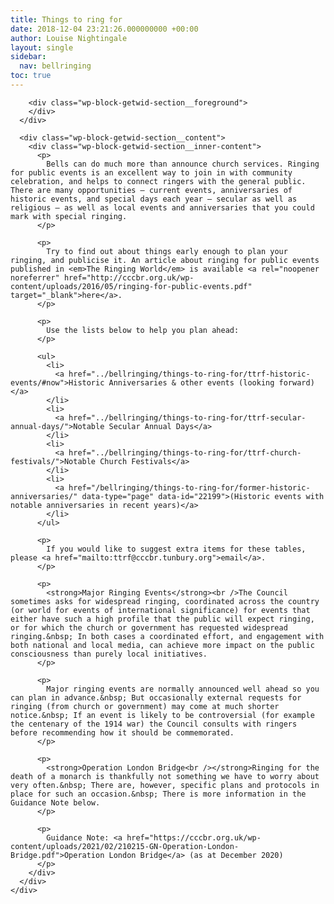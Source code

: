 ```yaml
---
title: Things to ring for
date: 2018-12-04 23:21:26.000000000 +00:00
author: Louise Nightingale
layout: single
sidebar:
  nav: bellringing
toc: true
---
```

<div class="wp-block-getwid-section">
  <div class="wp-block-getwid-section__wrapper">
    <div class="wp-block-getwid-section__inner-wrapper">
      <div class="wp-block-getwid-section__background-holder">
        <div class="wp-block-getwid-section__background">
        </div>
        
        <div class="wp-block-getwid-section__foreground">
        </div>
      </div>
      
      <div class="wp-block-getwid-section__content">
        <div class="wp-block-getwid-section__inner-content">
          <p>
            Bells can do much more than announce church services. Ringing for public events is an excellent way to join in with community celebration, and helps to connect ringers with the general public. There are many opportunities – current events, anniversaries of historic events, and special days each year – secular as well as religious – as well as local events and anniversaries that you could mark with special ringing.
          </p>
          
          <p>
            Try to find out about things early enough to plan your ringing, and publicise it. An article about ringing for public events published in <em>The Ringing World</em> is available <a rel="noopener noreferrer" href="http://cccbr.org.uk/wp-content/uploads/2016/05/ringing-for-public-events.pdf" target="_blank">here</a>.
          </p>
          
          <p>
            Use the lists below to help you plan ahead:
          </p>
          
          <ul>
            <li>
              <a href="../bellringing/things-to-ring-for/ttrf-historic-events/#now">Historic Anniversaries & other events (looking forward)</a>
            </li>
            <li>
              <a href="../bellringing/things-to-ring-for/ttrf-secular-annual-days/">Notable Secular Annual Days</a>
            </li>
            <li>
              <a href="../bellringing/things-to-ring-for/ttrf-church-festivals/">Notable Church Festivals</a>
            </li>
            <li>
              <a href="/bellringing/things-to-ring-for/former-historic-anniversaries/" data-type="page" data-id="22199">(Historic events with notable anniversaries in recent years)</a>
            </li>
          </ul>
          
          <p>
            If you would like to suggest extra items for these tables, please <a href="mailto:ttrf@cccbr.tunbury.org">email</a>.
          </p>
          
          <p>
            <strong>Major Ringing Events</strong><br />The Council sometimes asks for widespread ringing, coordinated across the country (or world for events of international significance) for events that either have such a high profile that the public will expect ringing, or for which the church or government has requested widespread ringing.&nbsp; In both cases a coordinated effort, and engagement with both national and local media, can achieve more impact on the public consciousness than purely local initiatives.
          </p>
          
          <p>
            Major ringing events are normally announced well ahead so you can plan in advance.&nbsp; But occasionally external requests for ringing (from church or government) may come at much shorter notice.&nbsp; If an event is likely to be controversial (for example the centenary of the 1914 war) the Council consults with ringers before recommending how it should be commemorated.
          </p>
          
          <p>
            <strong>Operation London Bridge<br /></strong>Ringing for the death of a monarch is thankfully not something we have to worry about very often.&nbsp; There are, however, specific plans and protocols in place for such an occasion.&nbsp; There is more information in the Guidance Note below.
          </p>
          
          <p>
            Guidance Note: <a href="https://cccbr.org.uk/wp-content/uploads/2021/02/210215-GN-Operation-London-Bridge.pdf">Operation London Bridge</a> (as at December 2020)
          </p>
        </div>
      </div>
    </div>
  </div>
</div>
